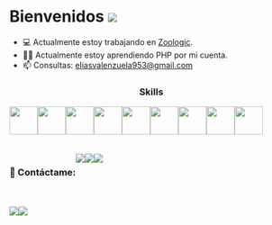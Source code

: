 # Bienvenidos <img src="https://img.icons8.com/emoji/48/000000/waving-hand-medium-dark-skin-tone.png"/>

- 💻 Actualmente estoy trabajando en [Zoologic](https://www.zoologic.com.ar/).
- 👨‍💻 Actualmente estoy aprendiendo PHP por mi cuenta.
- 📫 Consultas: eliasvalenzuela953@gmail.com

<h3 align="center">
Skills
</h3>
  
<div align="center" style="display:flex;">
<img align="top" height="50px" src="https://img.icons8.com/color/50/000000/c-sharp-logo.png"/>
<img align="top" height="50px" src="https://img.icons8.com/color/48/000000/nodejs.png"/>
<img align="top" height="50px" src="https://img.icons8.com/officel/480/000000/react.png"/>
<img align="top" height="50px" src="https://img.icons8.com/color/48/000000/java-coffee-cup-logo--v1.png"/>
<img align="top" height="50px" src="https://img.icons8.com/fluency/48/000000/android-os.png"/>
<br>
<br>
<img align="top" height="50px" src="https://image.flaticon.com/icons/png/128/732/732212.png">
<img align="top" height="50px" src="https://image.flaticon.com/icons/png/128/732/732190.png">
<img align="top" height="50px" src="https://img.icons8.com/color/48/000000/bootstrap.png"/>
<img align="top" height="50px" src="https://img.icons8.com/color/48/000000/javascript.png"/>
</div>

<br>
<br>
<div align="center" style="display:flex;">
  <h3 align="center"> 
  🤖 Contáctame:
  </h3>
<a target="_blank" href="https://github.com/Elias-HUB"><img src="https://img.icons8.com/fluency/48/000000/github.png"/></a>
<a target="_blank" href="https://www.linkedin.com/in/eliasvalenzuela/"><img src="https://img.icons8.com/color/50/000000/linkedin.png"/></a>
<a target="_blank" href="mailto:eliasvalenzuela953@gmail.com"><img src="https://img.icons8.com/color/50/000000/gmail.png"/></a>
</div>

<br>
<br>

<div align="center" style="display:flex;">
<a href="https://github.com/Elias-HUB">
  <img align="center" src="https://github-readme-stats.vercel.app/api/top-langs/?username=Elias-HUB&theme=dark&hide_langs_below=1" />
</a>
<a href="https://github.com/Elias-HUB">
  <img align="center" src="https://github-readme-stats.vercel.app/api?username=Elias-HUB&show_icons=true&theme=dark&line_height=27" />
</a>
</div>
